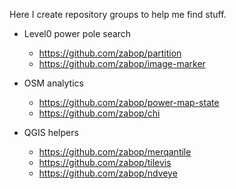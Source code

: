 <!--
**zabop/zabop** is a ✨ _special_ ✨ repository because its `README.md` (this file) appears on your GitHub profile.

Here are some ideas to get you started:

- 🔭 I’m currently working on ...
- 🌱 I’m currently learning ...
- 👯 I’m looking to collaborate on ...
- 🤔 I’m looking for help with ...
- 💬 Ask me about ...
- 📫 How to reach me: ...
- 😄 Pronouns: ...
- ⚡ Fun fact: ...
-->

Here I create repository groups to help me find stuff.

- Level0 power pole search
	- https://github.com/zabop/partition
	- https://github.com/zabop/image-marker

- OSM analytics
	- https://github.com/zabop/power-map-state
	- https://github.com/zabop/chi

- QGIS helpers
	- https://github.com/zabop/merqantile
	- https://github.com/zabop/tilevis
	- https://github.com/zabop/ndveye
